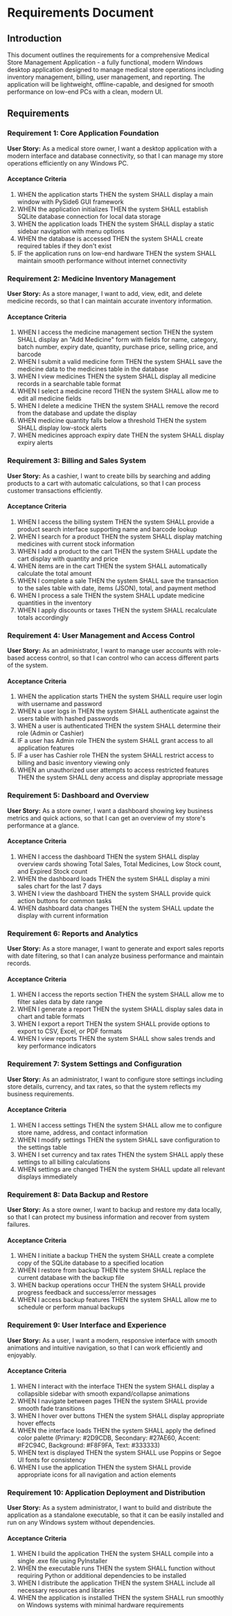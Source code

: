 # Requirements Document

## Introduction

This document outlines the requirements for a comprehensive Medical Store Management Application - a fully functional, modern Windows desktop application designed to manage medical store operations including inventory management, billing, user management, and reporting. The application will be lightweight, offline-capable, and designed for smooth performance on low-end PCs with a clean, modern UI.

## Requirements

### Requirement 1: Core Application Foundation

**User Story:** As a medical store owner, I want a desktop application with a modern interface and database connectivity, so that I can manage my store operations efficiently on any Windows PC.

#### Acceptance Criteria

1. WHEN the application starts THEN the system SHALL display a main window with PySide6 GUI framework
2. WHEN the application initializes THEN the system SHALL establish SQLite database connection for local data storage
3. WHEN the application loads THEN the system SHALL display a static sidebar navigation with menu options
4. WHEN the database is accessed THEN the system SHALL create required tables if they don't exist
5. IF the application runs on low-end hardware THEN the system SHALL maintain smooth performance without internet connectivity

### Requirement 2: Medicine Inventory Management

**User Story:** As a store manager, I want to add, view, edit, and delete medicine records, so that I can maintain accurate inventory information.

#### Acceptance Criteria

1. WHEN I access the medicine management section THEN the system SHALL display an "Add Medicine" form with fields for name, category, batch number, expiry date, quantity, purchase price, selling price, and barcode
2. WHEN I submit a valid medicine form THEN the system SHALL save the medicine data to the medicines table in the database
3. WHEN I view medicines THEN the system SHALL display all medicine records in a searchable table format
4. WHEN I select a medicine record THEN the system SHALL allow me to edit all medicine fields
5. WHEN I delete a medicine THEN the system SHALL remove the record from the database and update the display
6. WHEN medicine quantity falls below a threshold THEN the system SHALL display low-stock alerts
7. WHEN medicines approach expiry date THEN the system SHALL display expiry alerts

### Requirement 3: Billing and Sales System

**User Story:** As a cashier, I want to create bills by searching and adding products to a cart with automatic calculations, so that I can process customer transactions efficiently.

#### Acceptance Criteria

1. WHEN I access the billing system THEN the system SHALL provide a product search interface supporting name and barcode lookup
2. WHEN I search for a product THEN the system SHALL display matching medicines with current stock information
3. WHEN I add a product to the cart THEN the system SHALL update the cart display with quantity and price
4. WHEN items are in the cart THEN the system SHALL automatically calculate the total amount
5. WHEN I complete a sale THEN the system SHALL save the transaction to the sales table with date, items (JSON), total, and payment method
6. WHEN I process a sale THEN the system SHALL update medicine quantities in the inventory
7. WHEN I apply discounts or taxes THEN the system SHALL recalculate totals accordingly

### Requirement 4: User Management and Access Control

**User Story:** As an administrator, I want to manage user accounts with role-based access control, so that I can control who can access different parts of the system.

#### Acceptance Criteria

1. WHEN the application starts THEN the system SHALL require user login with username and password
2. WHEN a user logs in THEN the system SHALL authenticate against the users table with hashed passwords
3. WHEN a user is authenticated THEN the system SHALL determine their role (Admin or Cashier)
4. IF a user has Admin role THEN the system SHALL grant access to all application features
5. IF a user has Cashier role THEN the system SHALL restrict access to billing and basic inventory viewing only
6. WHEN an unauthorized user attempts to access restricted features THEN the system SHALL deny access and display appropriate message

### Requirement 5: Dashboard and Overview

**User Story:** As a store owner, I want a dashboard showing key business metrics and quick actions, so that I can get an overview of my store's performance at a glance.

#### Acceptance Criteria

1. WHEN I access the dashboard THEN the system SHALL display overview cards showing Total Sales, Total Medicines, Low Stock count, and Expired Stock count
2. WHEN the dashboard loads THEN the system SHALL display a mini sales chart for the last 7 days
3. WHEN I view the dashboard THEN the system SHALL provide quick action buttons for common tasks
4. WHEN dashboard data changes THEN the system SHALL update the display with current information

### Requirement 6: Reports and Analytics

**User Story:** As a store manager, I want to generate and export sales reports with date filtering, so that I can analyze business performance and maintain records.

#### Acceptance Criteria

1. WHEN I access the reports section THEN the system SHALL allow me to filter sales data by date range
2. WHEN I generate a report THEN the system SHALL display sales data in chart and table formats
3. WHEN I export a report THEN the system SHALL provide options to export to CSV, Excel, or PDF formats
4. WHEN I view reports THEN the system SHALL show sales trends and key performance indicators

### Requirement 7: System Settings and Configuration

**User Story:** As an administrator, I want to configure store settings including store details, currency, and tax rates, so that the system reflects my business requirements.

#### Acceptance Criteria

1. WHEN I access settings THEN the system SHALL allow me to configure store name, address, and contact information
2. WHEN I modify settings THEN the system SHALL save configuration to the settings table
3. WHEN I set currency and tax rates THEN the system SHALL apply these settings to all billing calculations
4. WHEN settings are changed THEN the system SHALL update all relevant displays immediately

### Requirement 8: Data Backup and Restore

**User Story:** As a store owner, I want to backup and restore my data locally, so that I can protect my business information and recover from system failures.

#### Acceptance Criteria

1. WHEN I initiate a backup THEN the system SHALL create a complete copy of the SQLite database to a specified location
2. WHEN I restore from backup THEN the system SHALL replace the current database with the backup file
3. WHEN backup operations occur THEN the system SHALL provide progress feedback and success/error messages
4. WHEN I access backup features THEN the system SHALL allow me to schedule or perform manual backups

### Requirement 9: User Interface and Experience

**User Story:** As a user, I want a modern, responsive interface with smooth animations and intuitive navigation, so that I can work efficiently and enjoyably.

#### Acceptance Criteria

1. WHEN I interact with the interface THEN the system SHALL display a collapsible sidebar with smooth expand/collapse animations
2. WHEN I navigate between pages THEN the system SHALL provide smooth fade transitions
3. WHEN I hover over buttons THEN the system SHALL display appropriate hover effects
4. WHEN the interface loads THEN the system SHALL apply the defined color palette (Primary: #2D9CDB, Secondary: #27AE60, Accent: #F2C94C, Background: #F8F9FA, Text: #333333)
5. WHEN text is displayed THEN the system SHALL use Poppins or Segoe UI fonts for consistency
6. WHEN I use the application THEN the system SHALL provide appropriate icons for all navigation and action elements

### Requirement 10: Application Deployment and Distribution

**User Story:** As a system administrator, I want to build and distribute the application as a standalone executable, so that it can be easily installed and run on any Windows system without dependencies.

#### Acceptance Criteria

1. WHEN I build the application THEN the system SHALL compile into a single .exe file using PyInstaller
2. WHEN the executable runs THEN the system SHALL function without requiring Python or additional dependencies to be installed
3. WHEN I distribute the application THEN the system SHALL include all necessary resources and libraries
4. WHEN the application is installed THEN the system SHALL run smoothly on Windows systems with minimal hardware requirements